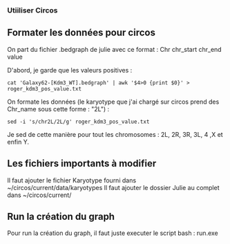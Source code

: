 ### Utiiliser Circos

## Formater les données pour circos

On part du fichier .bedgraph de julie avec ce format :
Chr chr_start chr_end value

D'abord, je garde que les valeurs positives :
```
cat 'Galaxy62-[Kdm3_WT].bedgraph' | awk '$4>0 {print $0}' > roger_kdm3_pos_value.txt
```

On formate les données (le karyotype que j'ai chargé sur circos prend des Chr_name sous cette forme : "2L") :
```
sed -i 's/chr2L/2L/g' roger_kdm3_pos_value.txt 
```

Je sed de cette manière pour tout les chromosomes : 2L, 2R, 3R, 3L, 4 ,X et enfin Y.

## Les fichiers importants à modifier

Il faut ajouter le fichier Karyotype fourni dans ~/circos/current/data/karyotypes
Il faut ajouter le dossier Julie au complet dans ~/circos/current/

## Run la création du graph

Pour run la création du graph, il faut juste executer le script bash : run.exe
